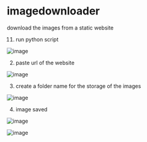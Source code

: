# imagedownloader
download the images from a static website


 11. run python script

![image](https://github.com/Alex-Unnippillil/imagedownloader/assets/24538548/7581f174-8ead-499f-a4e3-ad2ccb5f2f96)



2. paste url of the website

![image](https://github.com/Alex-Unnippillil/imagedownloader/assets/24538548/55cc20c9-9706-4186-8a78-21901eb26190)



3. create a folder name for the storage of the images

![image](https://github.com/Alex-Unnippillil/imagedownloader/assets/24538548/28adfa68-fbf9-4ec5-a9ad-62ad7e808147)



4. image saved

![image](https://github.com/Alex-Unnippillil/imagedownloader/assets/24538548/38fcaa94-d1bc-4d30-a625-793e41092c3a)


![image](https://github.com/Alex-Unnippillil/imagedownloader/assets/24538548/252199d4-4d2d-4273-ad12-a34bf813db5f)




